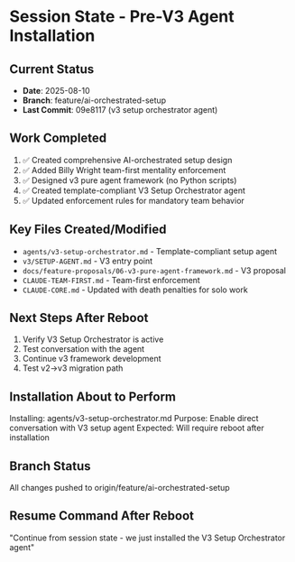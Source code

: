 # Session State - Pre-V3 Agent Installation

## Current Status
- **Date**: 2025-08-10
- **Branch**: feature/ai-orchestrated-setup
- **Last Commit**: 09e8117 (v3 setup orchestrator agent)

## Work Completed
1. ✅ Created comprehensive AI-orchestrated setup design
2. ✅ Added Billy Wright team-first mentality enforcement
3. ✅ Designed v3 pure agent framework (no Python scripts)
4. ✅ Created template-compliant V3 Setup Orchestrator agent
5. ✅ Updated enforcement rules for mandatory team behavior

## Key Files Created/Modified
- `agents/v3-setup-orchestrator.md` - Template-compliant setup agent
- `v3/SETUP-AGENT.md` - V3 entry point
- `docs/feature-proposals/06-v3-pure-agent-framework.md` - V3 proposal
- `CLAUDE-TEAM-FIRST.md` - Team-first enforcement
- `CLAUDE-CORE.md` - Updated with death penalties for solo work

## Next Steps After Reboot
1. Verify V3 Setup Orchestrator is active
2. Test conversation with the agent
3. Continue v3 framework development
4. Test v2→v3 migration path

## Installation About to Perform
Installing: agents/v3-setup-orchestrator.md
Purpose: Enable direct conversation with V3 setup agent
Expected: Will require reboot after installation

## Branch Status
All changes pushed to origin/feature/ai-orchestrated-setup

## Resume Command After Reboot
"Continue from session state - we just installed the V3 Setup Orchestrator agent"